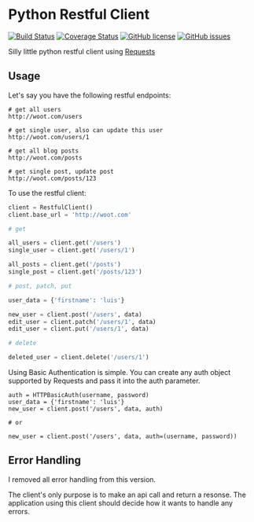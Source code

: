 # Python Restful Client

[![Build Status](https://travis-ci.org/luisfcolon/py_restful_client.svg?branch=master)](https://travis-ci.org/luisfcolon/py_api_client)
[![Coverage Status](https://coveralls.io/repos/github/luisfcolon/py_restful_client/badge.svg)](https://coveralls.io/github/luisfcolon/py_api_client)
[![GitHub license](https://img.shields.io/badge/license-MIT-blue.svg)](https://raw.githubusercontent.com/luisfcolon/py_restful_client/master/LICENSE)
[![GitHub issues](https://img.shields.io/github/issues/luisfcolon/py_restful_client.svg)](https://github.com/luisfcolon/py_restful_client/issues)

Silly little python restful client using [Requests](http://docs.python-requests.org/en/master/)

## Usage

Let's say you have the following restful endpoints:

```
# get all users
http://woot.com/users

# get single user, also can update this user
http://woot.com/users/1

# get all blog posts
http://woot.com/posts

# get single post, update post
http://woot.com/posts/123
```

To use the restful client:

```python
client = RestfulClient()
client.base_url = 'http://woot.com'

# get

all_users = client.get('/users')
single_user = client.get('/users/1')

all_posts = client.get('/posts')
single_post = client.get('/posts/123')

# post, patch, put

user_data = {'firstname': 'luis'}

new_user = client.post('/users', data)
edit_user = client.patch('/users/1', data)
edit_user = client.put('/users/1', data)

# delete

deleted_user = client.delete('/users/1')
```

Using Basic Authentication is simple. You can create any auth object supported by Requests and pass it into the auth parameter.


```
auth = HTTPBasicAuth(username, password)
user_data = {'firstname': 'luis'}
new_user = client.post('/users', data, auth) 

# or

new_user = client.post('/users', data, auth=(username, password))

```

## Error Handling

I removed all error handling from this version.

The client's only purpose is to make an api call and return a resonse. The application using this client should decide how it wants to handle any errors.


